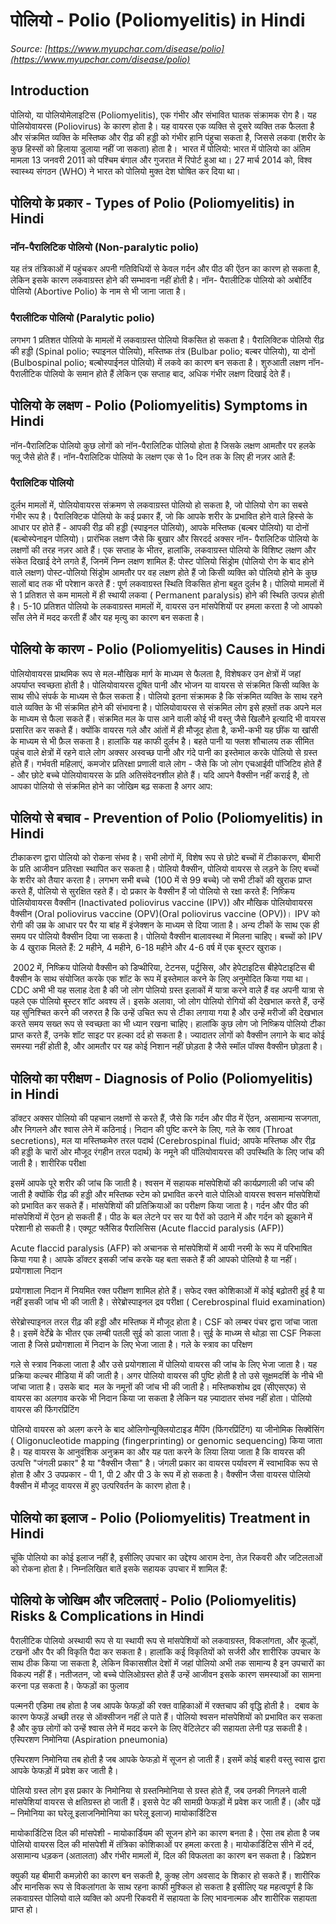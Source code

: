 # पोलियो - Polio (Poliomyelitis) in Hindi
_Source: [https://www.myupchar.com/disease/polio](https://www.myupchar.com/disease/polio)_

## Introduction
पोलियो, या पोलियोमेलाइटिस (Poliomyelitis), एक गंभीर और संभावित घातक संक्रामक रोग है। यह पोलियोवायरस (Poliovirus) के कारण होता है। यह वायरस एक व्यक्ति से दूसरे व्यक्ति तक फैलता है और संक्रमित व्यक्ति के मस्तिष्क और रीढ़ की हड्डी को गंभीर हानि पंहुचा सकता है, जिससे लकवा (शरीर के कुछ हिस्सों को हिलाया डुलाया नहीं जा सकता) होता है। 
भारत में पोलियो:
भारत में पोलियो का अंतिम मामला 13 जनवरी 2011 को पश्चिम बंगाल और गुजरात में रिपोर्ट हुआ था। 27 मार्च 2014 को, विश्व स्वास्थ्य संगठन (WHO) ने भारत को पोलियो मुक्त देश घोषित कर दिया था।

## पोलियो के प्रकार - Types of Polio (Poliomyelitis) in Hindi
### नॉन-पैरालिटिक पोलियो (Non-paralytic polio)
यह तंत्र तंत्रिकाओं में पहुंचकर अपनी गतिविधियों से केवल गर्दन और पीठ की ऐंठन का कारण हो सकता है, लेकिन इसके कारण लकवाग्रस्त होने की सम्भावना नहीं होती है। नॉन- पैरालीटिक पोलियो को अबोर्टिव पोलियो (Abortive Polio) के नाम से भी जाना जाता है।
### पैरालीटिक पोलियो (Paralytic polio)
लगभग 1 प्रतिशत पोलियो के मामलों में लकवाग्रस्त पोलियो विकसित हो सकता है। पैरालिक्टिक पोलियो रीढ़ की हड्डी (Spinal polio; स्पाइनल पोलियो), मस्तिष्क तंत्र (Bulbar polio; बल्बर पोलियो), या दोनों (Bulbospinal polio; बल्बोस्पाईनल पोलियो) में लकवे का कारण बन सकता है। शुरुआती लक्षण नॉन-पैरालीटिक पोलियो के समान होते हैं लेकिन एक सप्ताह बाद, अधिक गंभीर लक्षण दिखाई देते हैं।

## पोलियो के लक्षण - Polio (Poliomyelitis) Symptoms in Hindi
नॉन-पैरालिटिक पोलियो
कुछ लोगों को नॉन-पैरालिटिक पोलियो होता है जिसके लक्षण आमतौर पर हलके फ्लू जैसे होते हैं। नॉन-पैरालिटिक पोलियो के लक्षण एक से 1० दिन तक के लिए ही नज़र आते हैं:
### पैरालिटिक पोलियो
दुर्लभ मामलों में, पोलियोवायरस संक्रमण से लकवाग्रस्त पोलियो हो सकता है, जो पोलियो रोग का सबसे गंभीर रूप है। पैरालिक्टिक पोलियो के कई प्रकार हैं, जो कि आपके शरीर के प्रभावित होने वाले हिस्से के आधार पर होते हैं - आपकी रीढ़ की हड्डी (स्पाइनल पोलियो), आपके मस्तिष्क (बल्बर पोलियो) या दोनों (बल्बोस्पेनाइन पोलियो)।
प्रारंभिक लक्षण जैसे कि बुखार और सिरदर्द अक्सर नॉन- पैरालिटिक पोलियो के लक्षणों की तरह नज़र आते हैं। एक सप्ताह के भीतर, हालांकि, लकवाग्रस्त पोलियो के विशिष्ट लक्षण और संकेत दिखाई देने लगते हैं, जिनमें निम्न लक्षण शामिल हैं:
पोस्ट पोलियो सिंड्रोम (पोलियो रोग के बाद होने वाले लक्षण)
पोस्ट-पोलियो सिंड्रोम आमतौर पर वह लक्षण होते हैं जो किसी व्यक्ति को पोलियो होने के कुछ सालों बाद तक भी परेशान करते हैं :
पूर्ण लकवाग्रस्त स्थिति विकसित होना बहुत दुर्लभ है। पोलियो मामलों में से 1 प्रतिशत से कम मामलो में ही स्थायी लकवा ( Permanent paralysis) होने की स्थिति उत्पन्न होती है। 5-10 प्रतिशत पोलियो के लकवाग्रस्त मामलों में, वायरस उन मांसपेशियों पर हमला करता है जो आपको साँस लेने में मदद करती हैं और यह मृत्यु का कारण बन सकता है।

## पोलियो के कारण - Polio (Poliomyelitis) Causes in Hindi
पोलियोवायरस प्राथमिक रूप से मल-मौखिक मार्ग के माध्यम से फैलता है, विशेषकर उन क्षेत्रों में जहां अपर्याप्त स्वच्छता होती है। पोलियोवायरस दूषित पानी और भोजन या वायरस से संक्रमित किसी व्यक्ति के साथ सीधे संपर्क के माध्यम से फ़ैल सकता है। पोलियो इतना संक्रामक है कि संक्रमित व्यक्ति के साथ रहने वाले व्यक्ति के भी संक्रमित होने की संभावना है। पोलियोवायरस से संक्रमित लोग इसे हफ़्तों तक अपने मल के माध्यम से फैला सकते हैं।
संक्रमित मल के पास आने वाली कोई भी वस्तु जैसे खिलौने इत्यादि भी वायरस प्रसारित कर सकते हैं। क्योंकि वायरस गले और आंतों में ही मौजूद होता है, कभी-कभी यह छींक या खांसी के माध्यम से भी फ़ैल सकता है। हालांकि यह काफी दुर्लभ है। बहते पानी या फ्लश शौचालय तक सीमित पहुंच वाले क्षेत्रों में रहने वाले लोग अक्सर अस्वच्छ पानी और गंदे पानी का इस्तेमाल करके पोलियो से ग्रस्त होते हैं।
गर्भवती महिलाएं, कमजोर प्रतिरक्षा प्रणाली वाले लोग - जैसे कि जो लोग एचआईवी पॉजिटिव होते हैं - और छोटे बच्चे पोलियोवायरस के प्रति अतिसंवेदनशील होते हैं।
यदि आपने वैक्सीन नहीं कराई है, तो आपका पोलियो से संक्रमित होने का जोखिम बढ़ सकता है अगर आप:

## पोलियो से बचाव - Prevention of Polio (Poliomyelitis) in Hindi
टीकाकरण द्वारा पोलियो को रोकना संभव है। सभी लोगों में, विशेष रूप से छोटे बच्चों में टीकाकरण, बीमारी के प्रति आजीवन प्रतिरक्षा स्थापित कर सकता है। पोलियो वैक्सीन, पोलियो वायरस से लड़ने के लिए बच्चों के शरीर को तैयार करता है। लगभग सभी बच्चे  (100 में से 99 बच्चे) जो सभी टीकों की खुराक प्राप्त करते हैं, पोलियो से सुरक्षित रहते हैं।
दो प्रकार के वैक्सीन हैं जो पोलियो से रक्षा करते हैं: निष्क्रिय पोलियोवायरस वैक्सीन (Inactivated poliovirus vaccine (IPV)) और मौखिक पोलियोवायरस वैक्सीन (Oral poliovirus vaccine (OPV)(Oral poliovirus vaccine (OPV))। IPV को रोगी की उम्र के आधार पर पैर या बांह में इंजेक्शन के माध्यम से दिया जाता है। अन्य टीकों के साथ एक ही समय पर पोलियो वैक्सीन दिया जा सकता है। पोलियो वैक्सीन बालावस्था में मिलना चाहिए। बच्चों को IPV के 4 खुराक मिलते हैं: 2 महीने, 4 महीने, 6-18 महीने और 4-6 वर्ष में एक बूस्टर खुराक।
 2002 में, निष्क्रिय पोलियो वैक्सीन को डिप्थीरिया, टेटनस, पर्टुसिस, और हेपेटाइटिस बीहेपेटाइटिस बी वैक्सीन के साथ संयोजित करके एक शॉट के रूप में इस्तेमाल करने के लिए अनुमोदित किया गया था।
CDC अभी भी यह सलाह देता है की जो लोग पोलियो ग्रस्त इलाकों में यात्रा करने वाले हैं वह अपनी यात्रा से पहले एक पोलियो बूस्टर शॉट अवश्य लें। इसके अलावा, जो लोग पोलियो रोगियों की देखभाल करते हैं, उन्हें यह सुनिश्चित करने की जरुरत है कि उन्हें उचित रूप से टीका लगाया गया है और उन्हें मरीजों की देखभाल करते समय सख्त रूप से स्वच्छता का भी ध्यान रखना चाहिए।
हालांकि कुछ लोग जो निष्क्रिय पोलियो टीका प्राप्त करते हैं, उनके शॉट साइट पर हल्का दर्द हो सकता है। ज्यादातर लोगों को वैक्सीन लगाने के बाद कोई समस्या नहीं होती है, और आमतौर पर यह कोई निशान नहीं छोड़ता है जैसे स्मॉल पॉक्स वैक्सीन छोड़ता है।

## पोलियो का परीक्षण - Diagnosis of Polio (Poliomyelitis) in Hindi
डॉक्टर अक्सर पोलियो की पहचान लक्षणों से करते हैं, जैसे कि गर्दन और पीठ में ऐंठन, असामान्य सजगता, और निगलने और श्वास लेने में कठिनाई। निदान की पुष्टि करने के लिए, गले के स्राव (Throat secretions), मल या मस्तिष्कमेरु तरल पदार्थ (Cerebrospinal fluid; आपके मस्तिष्क और रीढ़ की हड्डी के चारों ओर मौजूद रंगहीन तरल पदार्थ) के नमूने की पॉलियोवायरस की उपस्थिति के लिए जांच की जाती है।
शारीरिक परीक्षा
इसमें आपके पूरे शरीर की जांच कि जाती है। श्वसन में सहायक मांसपेशियों की कार्यप्रणाली की जांच की जाती है क्योंकि रीढ़ की हड्डी और मस्तिष्क स्टेम को प्रभावित करने वाले पोलिओ वायरस श्वसन मांसपेशियों को प्रभावित कर सकते हैं।
मांसपेशियों की प्रतिक्रियाओं का परीक्षण किया जाता है। गर्दन और पीठ की मांसपेशियों में ऐठन हो सकती हैं। पीठ के बल लेटने पर सर या पैरों को उठाने में और गर्दन को झुकाने में परेशानी हो सकती है।
एक्यूट फ्लैसिड पैरालिसिस (Acute flaccid paralysis (AFP))
Acute flaccid paralysis (AFP) को अचानक से मांसपेशियों में आयी नरमी के रूप में परिभाषित किया गया है। आपके डॉक्टर इसकी जांच करके यह बता सकते हैं की आपको पोलियो है या नहीं।
प्रयोगशाला निदान
प्रयोगशाला निदान में नियमित रक्त परीक्षण शामिल होते हैं। सफेद रक्त कोशिकाओं में कोई बढ़ोतरी हुई है या नहीं इसकी जांच भी की जाती है।
सेरेब्रोस्पाइनल द्रव परीक्षा ( Cerebrospinal fluid examination)
सेरेब्रोस्पाइनल तरल रीढ़ की हड्डी और मस्तिष्क में मौजूद होता है। CSF को लम्बर पंचर द्वारा जांचा जाता है। इसमें वेर्टेब्रे के भीतर एक लम्बी पतली सुई को डाला जाता है। सुई के माध्य्म से थोड़ा सा CSF निकला जाता है जिसे प्रयोगशाला में निदान के लिए भेजा जाता है।
गले के स्त्राव का परिक्षण  
गले से स्त्राव निकला जाता है और उसे प्रयोगशाला में पोलियो वायरस की जांच के लिए भेजा जाता है। यह प्रक्रिया कल्चर मीडिया में की जाती है।
अगर पोलियो वायरस की पुष्टि होती है तो उसे सूक्षमदर्शि के नीचे भी जांचा जाता है। उसके बाद  मल के नमूनों की जांच भी की जाती है। मस्तिष्कशोथ द्रव (सीएसएफ) से वायरस का अलगाव करके भी निदान किया जा सकता है लेकिन यह ज़्यादातर संभव नहीं होता।
पोलियो वायरस की फिंगरप्रिंटिंग
पोलियो वायरस को अलग करने के बाद ओलिगोन्यूक्लियोटाइड मैपिंग (फिंगरप्रिंटिंग) या जीनोमिक सिक्वेंसिंग ( Oligonucleotide mapping (fingerprinting) or genomic sequencing) किया जाता है। यह वायरस के आनुवंशिक अनुक्रम का और यह पता करने के लिया लिया जाता है कि वायरस की उत्पत्ति "जंगली प्रकार" है या "वैक्सीन जैसा" है।
जंगली प्रकार का वायरस पर्यावरण में स्वाभाविक रूप से होता है और 3 उपप्रकार - पी 1, पी 2 और पी 3 के रूप में हो सकता है। वैक्सीन जैसा वायरस पोलियो वैक्सीन में मौजूद वायरस में हुए उत्परिवर्तन के कारण होता है।

## पोलियो का इलाज - Polio (Poliomyelitis) Treatment in Hindi
चूंकि पोलियो का कोई इलाज नहीं है, इसीलिए उपचार का उद्देश्य आराम देना, तेज़ रिकवरी और जटिलताओं को रोकना होता है। निम्नलिखित बातें इसके सहायक उपचार में शामिल हैं:

## पोलियो के जोखिम और जटिलताएं - Polio (Poliomyelitis) Risks & Complications in Hindi
पैरालीटिक पोलियो अस्थायी रूप से या स्थायी रूप से मांसपेशियों को लकवाग्रस्त, विकलांगता, और कूल्हों, टखनों और पैर की विकृति पैदा कर सकता है। हालांकि कई विकृतियों को सर्जरी और शारीरिक उपचार के साथ ठीक किया जा सकता है, लेकिन विकासशील देशों में जहां पोलियो अभी तक सामान्य है इन उपचारों का विकल्प नहीं हैं। नतीजतन, जो बच्चे पोलिओग्रस्त होते हैं उन्हें आजीवन इसके कारण समस्याओं का सामना करना पड़ सकता है।
फेफड़ों का फुलाव
पल्मनरी एडिमा तब होता है जब आपके फेफड़ों की रक्त वाहिकाओं में रक्तचाप की वृद्धि होती है।  दबाव के कारण फेफड़ें अच्छी तरह से ऑक्सीजन नहीं ले पाते हैं। पोलियो श्वसन मांसपेशियों को प्रभावित कर सकता है और कुछ लोगों को उन्हें श्वास लेने में मदद करने के लिए वेंटिलेटर की सहायता लेनी पड़ सकती है।
एस्पिरशण निमोनिया (Aspiration pneumonia)
एस्पिरशण निमोनिया तब होती है जब आपके फेफड़ो में सूजन हो जाती हैं। इसमें कोई बाहरी वस्तु स्वास द्वारा आपके फेफड़ों में प्रवेश कर जाती है। 
पोलियो ग्रस्त लोग इस प्रकार के निमोनिया से ग्रस्तनिमोनिया से ग्रस्त होते हैं, जब उनकी निगलने वाली मांसपेशियां वायरस से क्षतिग्रस्त हो जाती हैं। इससे पेट की सामग्री फेफड़ों में प्रवेश कर जाती हैं। (और पढ़ें – निमोनिया का घरेलू इलाजनिमोनिया का घरेलू इलाज)
मायोकार्डिटिस
मायोकार्डिटिस दिल की मांसपेशी - मायोकार्डियम की सूजन होने का कारण बनता है। ऐसा तब होता है जब पोलियो वायरस दिल की मांसपेशी में तंत्रिका कोशिकाओं पर हमला करता है। मायोकार्डिटिस सीने में दर्द, असामान्य धड़कन (अतालता) और गंभीर मामलों में, दिल की विफलता का कारण बन सकता है।
डिप्रेशन
क्युकी यह बीमारी कमज़ोरी का कारण बन सकती है, कुक्ह लोग अवसाद के शिकार हो सकते हैं। शारीरिक और मानसिक रूप से विकलांगता के साथ रहना काफी मुश्किल हो सकता है इसीलिए यह महत्वपूर्ण है कि लकवाग्रस्त पोलियो वाले व्यक्ति को अपनी रिकवरी में सहायता के लिए भावनात्मक और शारीरिक सहायता प्राप्त हो।

